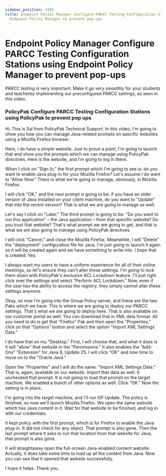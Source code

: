 ```yaml
---
sidebar_position: 3195
title: Endpoint Policy Manager Configure PARCC Testing Configuration Stations using
  Endpoint Policy Manager to prevent pop-ups
---
```


# Endpoint Policy Manager Configure PARCC Testing Configuration Stations using Endpoint Policy Manager to prevent pop-ups

PARCC testing is very important. Make it go very smoothly for your students and teacherby implementing our preconfigured PARCC settings, as seen in this video.

### PolicyPak Configure PARCC Testing Configuration Stations using PolicyPak to prevent pop ups

Hi. This is Sal from PolicyPak Technical Support. In this video, I'm going to show you how you can manage Java-related prompts on specific websites using a Mozilla Firefox browser.

Here, I do have a simple website. Just to prove a point, I'm going to launch that and show you the prompts which we can manage using PolicyPak directives. Here is the website, and I'm going to log in there.

When I click on "Sign In," the first prompt which I'm going to see is: do you want to enable Java plug-in for your Mozilla Firefox? Let's assume I do want to "Allow Now." There is what we're going to manage, obviously, in Mozilla Firefox.

I will click "OK," and the next prompt is going to be: if you have an older version of Java installed on your client machine, do you want to "Update" that into the recent version? That is what we are going to manage as well.

Let's say I click on "Later." The third prompt is going to be: "Do you want to run this application" – the Java application – from that specific website? Do you trust that website? That's what prompt we are going to get, and that is what we are also going to manage using PolicyPak directives.

I will click "Cancel," and close the Mozilla Firefox. Meanwhile, I will "Delete" the "deployment" configuration file for Java. I'm just going to launch it again so it will be created again and we have something to write into. I hope that is created. Yes.

I always want my users to have a uniform experience for all of their online meetings, so let's ensure they can't alter these settings. I'm going to lock them down with PolicyPak's exclusive ACL Lockdown feature. I'll just right click over the settings and select "Perform ACL Lockdown." Now, even if the user has the ability to access the registry, they simply cannot alter these settings anymore.

Okay, so now I'm going into the Group Policy server, and these are the two Paks which we have. This is where we are going to deploy our PARCC settings. That's what we are going to deploy here. That is also available on our customer portal as well. You can download that in XML data format. All you need to do is get that "Firefox" Pak and then open the "Properties," click on that "Options" button and select the option "Import XML Settings Data."

I do have that on my "Desktop." First, I will choose that, and what it does is it will "allow" that website in the "Permissions." It also enables the "Add-Ons" "Extension" for Java 8, Update 25. I will click "OK" and now time to move on to the "Oracle Java."

Open the "Properties" and I will do the same: "Import XML Settings Data." That is, again, available on our website. Import that data as well. It unchecked that prompt. It is not going to load that prompt on the target machine. We enabled a bunch of other options as well. Click "OK." Now the setting is in place.

I'm going into the target machine, and I'll run GP Update. The policy is finished, so now we'll launch Mozilla Firefox. We open the same website which has Java content in it. Wait for that website to be finished, and log in with our credentials.

It kept policy with the first prompt, which is for Firefox to enable the Java plug-in. It did not check for any object. That prompt is also gone. Then the last prompt where it asks to run that location from that website for Java, that prompt is also gone.

It will straightaway open the full-screen Java-enabled content website. Actually, it does take some time to load up all the content from Java. Now you can see that it opened that website successfully.

I hope it helps. Thank you.